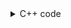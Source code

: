 <details><summary>C++ code</summary>

Runtime `56 ms` Beats `44.64%`.<br>
Memory `27.8 MB` Beats `31.29%`.

![](assets/20221211100810.png)

</details>

